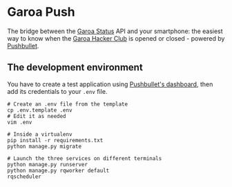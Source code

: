 Garoa Push
==========

The bridge between the [Garoa Status][garoa-status] API and your smartphone: the easiest way to know when the [Garoa Hacker Club][garoa] is opened or closed - powered by [Pushbullet][pushbullet].

## The development environment

You have to create a test application using [Pushbullet's dashboard][pushbullet-createapp], then add its credentials to your `.env` file.

    # Create an .env file from the template
    cp .env.template .env
    # Edit it as needed
    vim .env

    # Inside a virtualenv
    pip install -r requirements.txt
    python manage.py migrate

    # Launch the three services on different terminals
    python manage.py runserver
    python manage.py rqworker default
    rqscheduler

[garoa]: https://garoa.net.br/
[garoa-status]: http://status.garoa.net.br/
[pushbullet]: https://www.pushbullet.com/
[pushbullet-createapp]: https://www.pushbullet.com/create-client
